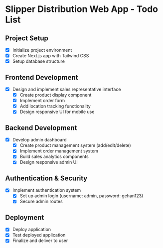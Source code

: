 # Slipper Distribution Web App - Todo List

## Project Setup
- [x] Initialize project environment
- [x] Create Next.js app with Tailwind CSS
- [x] Setup database structure

## Frontend Development
- [x] Design and implement sales representative interface
  - [x] Create product display component
  - [x] Implement order form
  - [x] Add location tracking functionality
  - [x] Design responsive UI for mobile use

## Backend Development
- [x] Develop admin dashboard
  - [x] Create product management system (add/edit/delete)
  - [x] Implement order management system
  - [x] Build sales analytics components
  - [x] Design responsive admin UI

## Authentication & Security
- [x] Implement authentication system
  - [x] Set up admin login (username: admin, password: gehan123)
  - [x] Secure admin routes

## Deployment
- [x] Deploy application
- [x] Test deployed application
- [x] Finalize and deliver to user
